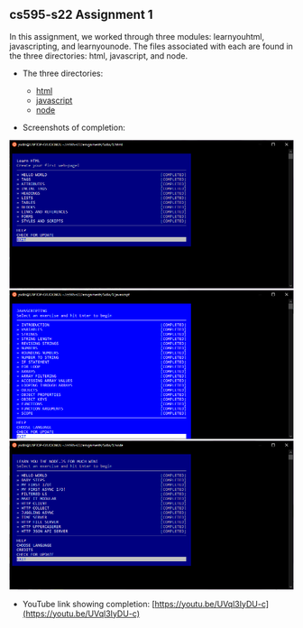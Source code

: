 ## cs595-s22 Assignment 1

In this assignment, we worked through three modules: learnyouhtml, javascripting, and learnyounode. The files associated with each are found in the three directories: html, javascript, and node.

* The three directories:
  * [html](html)
  * [javascript](javascript)
  * [node](node)

* Screenshots of completion:

<img src="html/learnyouhtml.png" width="700">
<img src="javascript/javascripting.png" width="700">
<img src="node/learnyounode.png" width="700">

* YouTube link showing completion: [https://youtu.be/UVql3IyDU-c](https://youtu.be/UVql3IyDU-c)
